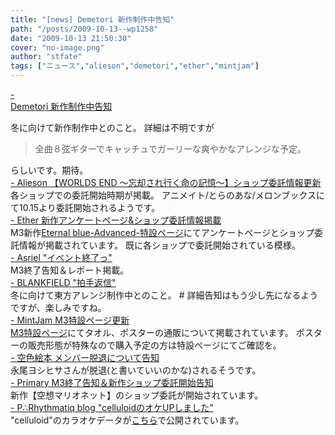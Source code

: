 ```yaml
---
title: "[news] Demetori 新作制作中告知"
path: "/posts/2009-10-13--wp1258"
date: "2009-10-13 21:50:30"
cover: "no-image.png"
author: "stfate"
tags: ["ニュース","alieson","demetori","ether","mintjam"]
---
```


<style type="text/css">
<!--
p {white-space: pre-wrap};
-->
</style>

<a  href="http://www.kawachi.zaq.ne.jp/demetori/" target="_blank">- Demetori 新作制作中告知</a>
<div >冬に向けて新作制作中とのこと。
詳細は不明ですが
<blockquote>全曲８弦ギターでキャッチュでガーリーな爽やかなアレンジな予定。</blockquote>
らしいです。期待。</div>
<a  href="http://www.alieson.net/html/" target="_blank">- Alieson 【WORLDS END ～忘却され行く命の記憶～】ショップ委託情報更新</a>
<div >各ショップでの委託開始時期が掲載。
アニメイト/とらのあな/メロンブックスにて10.15より委託開始されるようです。</div>
<a  href="http://www.ether-music.com/" target="_blank">- Ether 新作アンケートページ&ショップ委託情報掲載</a>
<div >M3新作<a href="http://www.ether-music.com/music/eba.html">Eternal blue-Advanced-特設ページ</a>にてアンケートページとショップ委託情報が掲載されています。
既に各ショップで委託開始されている模様。</div>
<a  href="http://ameblo.jp/asriel-blog/" target="_blank">- Asriel "イベント終了っ"</a>
<div >M3終了告知＆レポート掲載。</div>
<a  href="http://blankfield.but.jp/" target="_blank">- BLANKFIELD "拍手返信"</a>
<div >冬に向けて東方アレンジ制作中とのこと。
# 詳細告知はもう少し先になるようですが、楽しみですね。</div>
<a  href="http://www.mintjam.net/mj/index.html" target="_blank">- MintJam M3特設ページ更新</a>
<div ><a href="http://www.mintjam.net/mj/2009_10_m3/">M3特設ページ</a>にてタオル、ポスターの通販について掲載されています。
ポスターの販売形態が特殊なので購入予定の方は特設ページにてご確認を。</div>
<a  href="http://www.sorairoehon.net/" target="_blank">- 空色絵本 メンバー脱退について告知</a>
<div >永尾ヨシヒサさんが脱退(と書いていいのかな)されるそうです。</div>
<a  href="http://primary-yuiko.com/" target="_blank">- Primary M3終了告知＆新作ショップ委託開始告知</a>
<div >新作【空想マリオネット】のショップ委託が開始されています。</div>
<a  href="http://prq.blog44.fc2.com/" target="_blank">- P∴Rhythmatiq blog "celluloidのオケUPしました"</a>
<div >"celluloid"のカラオケデータが<a href="http://piapro.jp/content/cmov9vi5yg6446jz">こちら</a>で公開されています。</div>